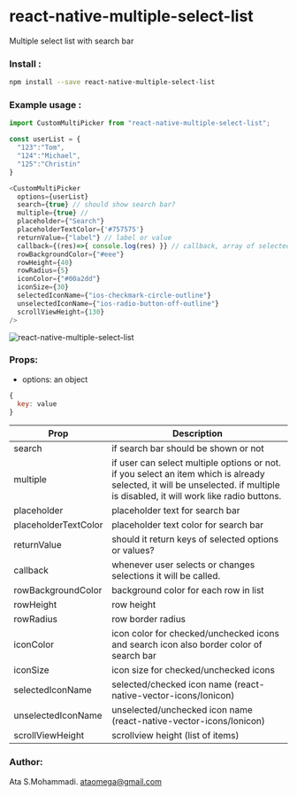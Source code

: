 # react-native-multiple-select-list
Multiple select list with search bar

### Install :
```sh
npm install --save react-native-multiple-select-list
```
### Example usage :
```javascript
import CustomMultiPicker from "react-native-multiple-select-list";

const userList = {
  "123":"Tom",
  "124":"Michael",
  "125":"Christin"
}

<CustomMultiPicker
  options={userList}
  search={true} // should show search bar?
  multiple={true} //
  placeholder={"Search"}
  placeholderTextColor={'#757575'}
  returnValue={"label"} // label or value
  callback={(res)=>{ console.log(res) }} // callback, array of selected items
  rowBackgroundColor={"#eee"}
  rowHeight={40}
  rowRadius={5}
  iconColor={"#00a2dd"}
  iconSize={30}
  selectedIconName={"ios-checkmark-circle-outline"}
  unselectedIconName={"ios-radio-button-off-outline"}
  scrollViewHeight={130}
/>
```

![react-native-multiple-select-list](https://raw.githubusercontent.com/ataomega/react-native-multiple-select-list/master/screenshot.png)


### Props:
* options: an object
```javascript
{
  key: value
}
```
| Prop | Description |
| ------ | ------ |
| search | if search bar should be shown or not |
| multiple | if user can select multiple options or not. if you select an item which is already selected, it will be unselected. if multiple is disabled, it will work like radio buttons. |
| placeholder | placeholder text for search bar |
| placeholderTextColor | placeholder text color for search bar |
| returnValue | should it return keys of selected options or values? |
| callback | whenever user selects or changes selections it will be called. |
| rowBackgroundColor | background color for each row in list |
| rowHeight | row height |
| rowRadius | row border radius |
| iconColor | icon color for checked/unchecked icons and search icon also border color of search bar |
| iconSize | icon size for checked/unchecked icons |
| selectedIconName | selected/checked icon name (react-native-vector-icons/Ionicon) |
| unselectedIconName | unselected/unchecked icon name (react-native-vector-icons/Ionicon) |
| scrollViewHeight | scrollview height (list of items) |

### Author:
Ata S.Mohammadi.
ataomega@gmail.com
